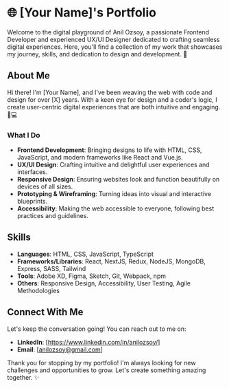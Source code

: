 # 🌐 [Your Name]'s Portfolio

Welcome to the digital playground of Anil Ozsoy, a passionate Frontend Developer and experienced UX/UI Designer dedicated to crafting seamless digital experiences. Here, you'll find a collection of my work that showcases my journey, skills, and dedication to design and development. 🚀

## About Me

Hi there! I'm [Your Name], and I've been weaving the web with code and design for over [X] years. With a keen eye for design and a coder's logic, I create user-centric digital experiences that are both intuitive and engaging. 🎨💻

### What I Do

- **Frontend Development**: Bringing designs to life with HTML, CSS, JavaScript, and modern frameworks like React and Vue.js.
- **UX/UI Design**: Crafting intuitive and delightful user experiences and interfaces.
- **Responsive Design**: Ensuring websites look and function beautifully on devices of all sizes.
- **Prototyping & Wireframing**: Turning ideas into visual and interactive blueprints.
- **Accessibility**: Making the web accessible to everyone, following best practices and guidelines.

<!-- ## Projects

Here's a glimpse into some of the projects I've poured my heart and soul into. For more details, please visit [Your Portfolio URL].

- **Project Name 1**: A brief description. 📐
- **Project Name 2**: A brief description. 🎨
- **Project Name 3**: A brief description. 💡 -->

## Skills

- **Languages**: HTML, CSS, JavaScript, TypeScript
- **Frameworks/Libraries**: React, NextJS, Redux, NodeJS, MongoDB, Express, SASS, Tailwind
- **Tools**: Adobe XD, Figma, Sketch, Git, Webpack, npm
- **Others**: Responsive Design, Accessibility, User Testing, Agile Methodologies

<!-- ## Education

- **Your Degree** - [Your University] (Year)
- **Relevant Coursework**: User Interface Design, Computer Science, Digital Media -->

## Connect With Me

Let's keep the conversation going! You can reach out to me on:

- **LinkedIn**: [https://www.linkedin.com/in/anilozsoy/]
- **Email**: [anilozsoy@gmail.com]

Thank you for stopping by my portfolio! I'm always looking for new challenges and opportunities to grow. Let's create something amazing together. ✨
